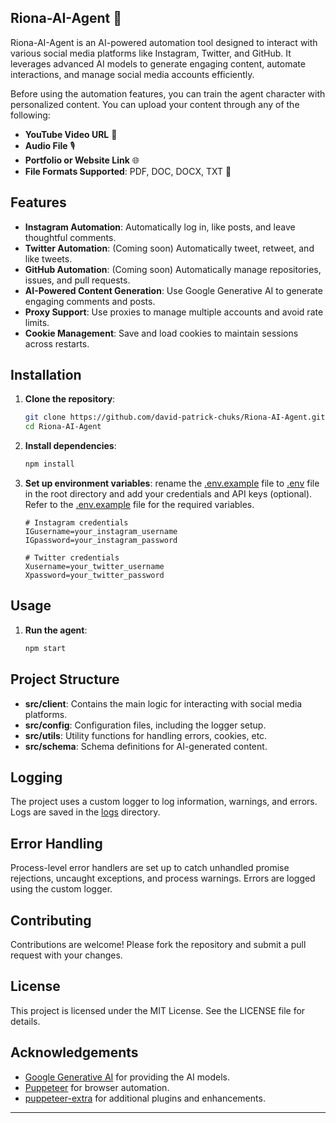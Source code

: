 ## Riona-AI-Agent 🌸

Riona-AI-Agent is an AI-powered automation tool designed to interact with various social media platforms like Instagram, Twitter, and GitHub. It leverages advanced AI models to generate engaging content, automate interactions, and manage social media accounts efficiently.


Before using the automation features, you can train the agent character with personalized content. You can upload your content through any of the following:

- **YouTube Video URL** 🎥
- **Audio File** 🎙️
- **Portfolio or Website Link** 🌐
- **File Formats Supported**: PDF, DOC, DOCX, TXT 📄

## Features

- **Instagram Automation**: Automatically log in, like posts, and leave thoughtful comments.
- **Twitter Automation**: (Coming soon) Automatically tweet, retweet, and like tweets.
- **GitHub Automation**: (Coming soon) Automatically manage repositories, issues, and pull requests.
- **AI-Powered Content Generation**: Use Google Generative AI to generate engaging comments and posts.
- **Proxy Support**: Use proxies to manage multiple accounts and avoid rate limits.
- **Cookie Management**: Save and load cookies to maintain sessions across restarts.

## Installation

1. **Clone the repository**:
    ```sh
    git clone https://github.com/david-patrick-chuks/Riona-AI-Agent.git
    cd Riona-AI-Agent
    ```

2. **Install dependencies**:
    ```sh
    npm install
    ```

3. **Set up environment variables**:
    rename the [.env.example](http://_vscodecontentref_/1) file to  [.env](http://_vscodecontentref_/1)  file in the root directory and add your credentials and API keys (optional). Refer to the [.env.example](http://_vscodecontentref_/2) file for the required variables.
    ```dotenv
    # Instagram credentials
    IGusername=your_instagram_username
    IGpassword=your_instagram_password

    # Twitter credentials
    Xusername=your_twitter_username
    Xpassword=your_twitter_password

    ```

## Usage

1. **Run the agent**:
    ```sh
    npm start
    ```

<!-- 2. **Run the Twitter agent** (Coming soon):
    ```sh
    npm run start:twitter
    ```

3. **Run the GitHub agent** (Coming soon):
    ```sh
    npm run start:github
    ``` -->

## Project Structure

- **src/client**: Contains the main logic for interacting with social media platforms.
- **src/config**: Configuration files, including the logger setup.
- **src/utils**: Utility functions for handling errors, cookies, etc.
- **src/schema**: Schema definitions for AI-generated content.

## Logging

The project uses a custom logger to log information, warnings, and errors. Logs are saved in the [logs](http://_vscodecontentref_/3) directory.

## Error Handling

Process-level error handlers are set up to catch unhandled promise rejections, uncaught exceptions, and process warnings. Errors are logged using the custom logger.

## Contributing

Contributions are welcome! Please fork the repository and submit a pull request with your changes.

## License

This project is licensed under the MIT License. See the LICENSE file for details.

## Acknowledgements

- [Google Generative AI](https://ai.google/tools/) for providing the AI models.
- [Puppeteer](https://github.com/puppeteer/puppeteer) for browser automation.
- [puppeteer-extra](https://github.com/berstend/puppeteer-extra) for additional plugins and enhancements.

---

